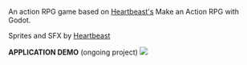 An action RPG game based on [Heartbeast's](https://www.patreon.com/uheartbeast) Make an Action RPG with Godot.

Sprites and SFX by [Heartbeast](https://courses.heartgamedev.com/)

**APPLICATION DEMO** (ongoing project)
![](https://github.com/ephraaaaa/Action-RPG/blob/main/demo.gif)
 
